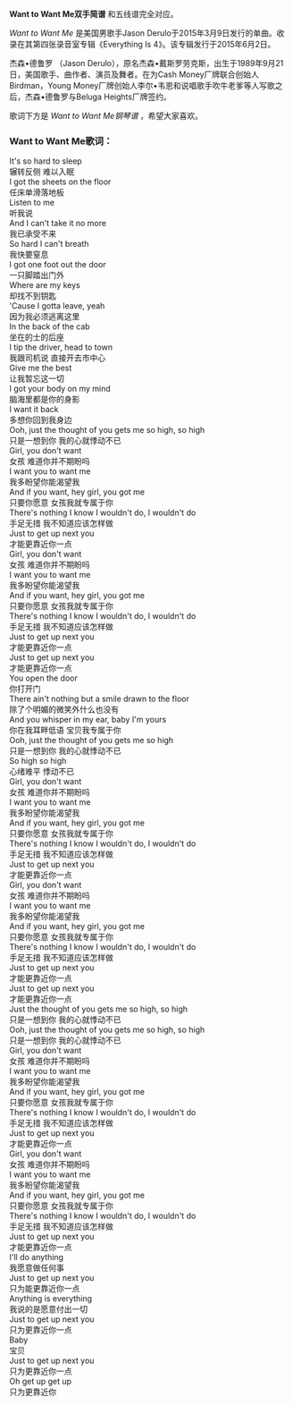 

**Want to Want Me双手简谱** 和五线谱完全对应。

_Want to Want Me_ 是美国男歌手Jason Derulo于2015年3月9日发行的单曲。收录在其第四张录音室专辑《Everything Is
4》。该专辑发行于2015年6月2日。

杰森•德鲁罗 （Jason Derulo），原名杰森•戴斯罗劳克斯，出生于1989年9月21日，美国歌手、曲作者、演员及舞者。在为Cash
Money厂牌联合创始人Birdman，Young Money厂牌创始人李尔•韦恩和说唱歌手吹牛老爹等人写歌之后，杰森•德鲁罗与Beluga
Heights厂牌签约。

歌词下方是 _Want to Want Me钢琴谱_ ，希望大家喜欢。

### Want to Want Me歌词：

It's so hard to sleep  
辗转反侧 难以入眠  
I got the sheets on the floor  
任床单滑落地板  
Listen to me  
听我说  
And I can't take it no more  
我已承受不来  
So hard I can't breath  
我快要窒息  
I got one foot out the door  
一只脚踏出门外  
Where are my keys  
却找不到钥匙  
'Cause I gotta leave, yeah  
因为我必须逃离这里  
In the back of the cab  
坐在的士的后座  
I tip the driver, head to town  
我跟司机说 直接开去市中心  
Give me the best  
让我暂忘这一切  
I got your body on my mind  
脑海里都是你的身影  
I want it back  
多想你回到我身边  
Ooh, just the thought of you gets me so high, so high  
只是一想到你 我的心就悸动不已  
Girl, you don't want  
女孩 难道你并不期盼吗  
I want you to want me  
我多盼望你能渴望我  
And if you want, hey girl, you got me  
只要你愿意 女孩我就专属于你  
There's nothing I know I wouldn't do, I wouldn't do  
手足无措 我不知道应该怎样做  
Just to get up next you  
才能更靠近你一点  
Girl, you don't want  
女孩 难道你并不期盼吗  
I want you to want me  
我多盼望你能渴望我  
And if you want, hey girl, you got me  
只要你愿意 女孩我就专属于你  
There's nothing I know I wouldn't do, I wouldn't do  
手足无措 我不知道应该怎样做  
Just to get up next you  
才能更靠近你一点  
Just to get up next you  
才能更靠近你一点  
You open the door  
你打开门  
There ain't nothing but a smile drawn to the floor  
除了个明媚的微笑外什么也没有  
And you whisper in my ear, baby I'm yours  
你在我耳畔低语 宝贝我专属于你  
Ooh, just the thought of you gets me so high  
只是一想到你 我的心就悸动不已  
So high so high  
心绪难平 悸动不已  
Girl, you don't want  
女孩 难道你并不期盼吗  
I want you to want me  
我多盼望你能渴望我  
And if you want, hey girl, you got me  
只要你愿意 女孩我就专属于你  
There's nothing I know I wouldn't do, I wouldn't do  
手足无措 我不知道应该怎样做  
Just to get up next you  
才能更靠近你一点  
Girl, you don't want  
女孩 难道你并不期盼吗  
I want you to want me  
我多盼望你能渴望我  
And if you want, hey girl, you got me  
只要你愿意 女孩我就专属于你  
There's nothing I know I wouldn't do, I wouldn't do  
手足无措 我不知道应该怎样做  
Just to get up next you  
才能更靠近你一点  
Just to get up next you  
才能更靠近你一点  
Just the thought of you gets me so high, so high  
只是一想到你 我的心就悸动不已  
Ooh, just the thought of you gets me so high, so high  
只是一想到你 我的心就悸动不已  
Girl, you don't want  
女孩 难道你并不期盼吗  
I want you to want me  
我多盼望你能渴望我  
And if you want, hey girl, you got me  
只要你愿意 女孩我就专属于你  
There's nothing I know I wouldn't do, I wouldn't do  
手足无措 我不知道应该怎样做  
Just to get up next you  
才能更靠近你一点  
Girl, you don't want  
女孩 难道你并不期盼吗  
I want you to want me  
我多盼望你能渴望我  
And if you want, hey girl, you got me  
只要你愿意 女孩我就专属于你  
There's nothing I know I wouldn't do, I wouldn't do  
手足无措 我不知道应该怎样做  
Just to get up next you  
才能更靠近你一点  
I'll do anything  
我愿意做任何事  
Just to get up next you  
只为能更靠近你一点  
Anything is everything  
我说的是愿意付出一切  
Just to get up next you  
只为更靠近你一点  
Baby  
宝贝  
Just to get up next you  
只为更靠近你一点  
Oh get up get up  
只为更靠近你

